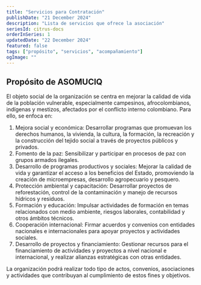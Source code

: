 ```yaml
---
title: "Servicios para Contratación"
publishDate: "21 December 2024"
description: "Lista de servicios que ofrece la asociación"
seriesId: citrus-docs
orderInSeries: 1
updatedDate: "22 December 2024"
featured: false
tags: ["propósito", "servicios", "acompañamiento"]
ogImage: ""
---
```


## Propósito de ASOMUCIQ 

El objeto social de la organización se centra en mejorar la calidad de vida de la población vulnerable, especialmente campesinos, afrocolombianos, indígenas y mestizos, afectados por el conflicto interno colombiano. Para ello, se enfoca en:
1. Mejora social y económica: Desarrollar programas que promuevan los derechos humanos, la vivienda, la cultura, la formación, la recreación y la construcción del tejido social a través de proyectos públicos y privados.
2. Fomento de la paz: Sensibilizar y participar en procesos de paz con grupos armados ilegales.
3. Desarrollo de programas productivos y sociales: Mejorar la calidad de vida y garantizar el acceso a los beneficios del Estado, promoviendo la creación de microempresas, desarrollo agropecuario y pesquero.
4. Protección ambiental y capacitación: Desarrollar proyectos de reforestación, control de la contaminación y manejo de recursos hídricos y residuos.
5. Formación y educación: Impulsar actividades de formación en temas relacionados con medio ambiente, riesgos laborales, contabilidad y otros ámbitos técnicos.
6. Cooperación internacional: Firmar acuerdos y convenios con entidades nacionales e internacionales para apoyar proyectos y actividades sociales.
7. Desarrollo de proyectos y financiamiento: Gestionar recursos para el financiamiento de actividades y proyectos a nivel nacional e internacional, y realizar alianzas estratégicas con otras entidades.

La organización podrá realizar todo tipo de actos, convenios, asociaciones y actividades que contribuyan al cumplimiento de estos fines y objetivos.
